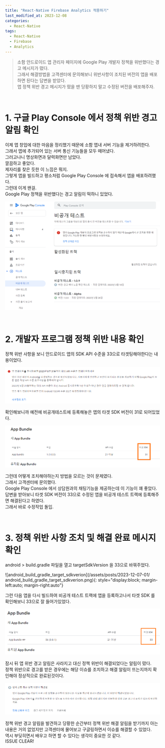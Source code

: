 ```yaml
---
title: "React-Native Firebase Analytics 적용하기"
last_modified_at: 2023-12-08
categories:
  - React-Native
tags:
  - React-Native
  - Firebase
  - Analytics
---
```


> 소함 안드로이드 앱 관리자 페이지에 Google Play 개발자 정책을 위반했다는 경고 메시지가 떴다.  
> 그래서 해결방법을 고객센터에 문의해보니 위반사항이 조치된 버전의 앱을 배포하면 된다는 답변을 받았다.  
> 앱 정책 위반 경고 메시지가 떴을 땐 당황하지 말고 수정된 버전을 배포해주자.

<br>

# 1. 구글 Play Console 에서 정책 위반 경고 알림 확인

이제 앱 창업에 대한 마음을 정리했기 때문에 소함 앱내 서버 기능을 제거하려한다.  
그래서 앱에 추가되어 있는 서버 통신 기능들을 모두 떼어냈다.  
그러고나니 명상화면과 달력화면만 남았다.  
깔끔하고 좋았다.  
제자리를 찾은 듯한 이 느낌은 뭐지.  
그렇게 앱을 빌드하고 평소처럼 Google Play Console 에 접속해서 앱을 배포하려했다.  
그런데 이게 왠걸.  
Google Play 정책을 위반했다는 경고 알림이 떡하니 있었다.  

![policy_violation_alert_notification](/assets/posts/2023-12-07-01/policy_violation_alert_notification.png)

<br>

# 2. 개발자 프로그램 정책 위반 내용 확인

정책 위반 사항을 보니 안드로이드 앱의 SDK API 수준을 33으로 타겟팅해야한다는 내용이었다.   

![policy_violation_warning_contents](/assets/posts/2023-12-07-01/policy_violation_warning_contents.png)

확인해보니까 예전에 비공개테스트에 등록해놓은 앱의 타겟 SDK 버전이 31로 되어있었다.

![reason_for_policy_violation](/assets/posts/2023-12-07-01/reason_for_policy_violation.png)

그런데 어떻게 조치해야하는지 방법을 모르는 것이 문제였다.  
그래서 고객센터에 문의했다.  
Google Play Console 에서 상담원과의 채팅기능을 제공하는데 이 기능이 꽤 좋았다.  
답변을 받아보니 타겟 SDK 버전이 33으로 수정된 앱을 비공개 테스트 트랙에 등록해주면 해결된다고 하였다.  
그래서 바로 수정작업 돌입.

<br>

# 3. 정책 위반 사항 조치 및 해결 완료 메시지 확인

android > build.gradle 파일을 열고 targetSdkVersion 을 33으로 바꿔주었다.

![android_build_gradle_target_sdkverion](/assets/posts/2023-12-07-01/
android_build_gradle_target_sdkverion.png){: style="display:block; margin-left:auto; margin-right:auto"}

그런 다음 앱을 다시 빌드하여 비공개 테스트 트랙에 앱을 등록하고나서 타겟 SDK 를 확인해보니 33으로 잘 들어가있었다.

![policy_violation_resolved_contents](/assets/posts/2023-12-07-01/policy_violation_resolved_contents.png)

잠시 뒤 앱 위반 경고 알림은 사라지고 대신 정책 위반이 해결되었다는 알림이 떴다.  
정책 위반으로 경고를 받은 경우에는 해당 이슈를 조치하고 해결 알림이 뜨는지까지 확인해야 정상적으로 완료된것이다.

![policy_violation_resolved_message](/assets/posts/2023-12-07-01/policy_violation_resolved_message.png)

정책 위반 경고 알림을 발견하고 당황한 순간부터 정책 위반 해결 알림을 받기까지 아는 내용은 거의 없었지만 고객센터에 물어보고 구글링하면서 이슈를 해결할 수 있었다.  
역시 부딪히면서 배우고 하면 할 수 있다는 생각이 중요한 것 같다.  
ISSUE CLEAR!